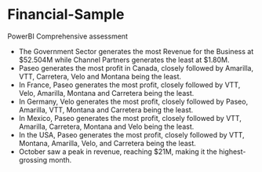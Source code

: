 # Financial-Sample
PowerBI Comprehensive assessment


- The Government Sector generates the most Revenue for the Business at $52.504M while Channel Partners generates the least at $1.80M.
- Paseo generates the most profit in Canada, closely followed by Amarilla, VTT, Carretera, Velo and Montana being the least.
- In France, Paseo generates the most profit, closely followed by VTT, Velo, Amarilla, Montana and Carretera being the least.
- In Germany, Velo generates the most profit, closely followed by Paseo, Amarilla, VTT, Montana and Carretera being the least.
- In Mexico, Paseo generates the most profit, closely followed by VTT, Amarilla, Carretera, Montana and Velo being the least.
- In the USA, Paseo generates the most profit, closely followed by VTT, Montana, Amarilla, Velo, and Carretera being the least.
- October saw a peak in revenue, reaching $21M, making it the highest-grossing month.

